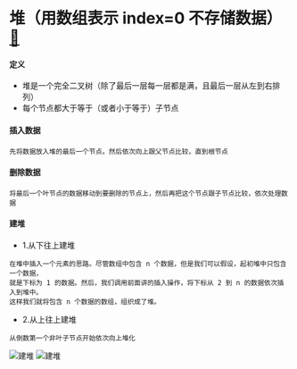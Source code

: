 # 堆（用数组表示 index=0 不存储数据）[🔗](https://time.geekbang.org/column/article/70187)

#### 定义
- 堆是一个完全二叉树（除了最后一层每一层都是满，且最后一层从左到右排列）
- 每个节点都大于等于（或者小于等于）子节点
#### 插入数据
```
先将数据放入堆的最后一个节点。然后依次向上跟父节点比较，直到根节点
```
#### 删除数据
```
将最后一个叶节点的数据移动到要删除的节点上，然后再把这个节点跟子节点比较，依次处理数据
```

#### 建堆
- 1.从下往上建堆
```
在堆中插入一个元素的思路。尽管数组中包含 n 个数据，但是我们可以假设，起初堆中只包含一个数据，
就是下标为 1 的数据。然后，我们调用前面讲的插入操作，将下标从 2 到 n 的数据依次插入到堆中。
这样我们就将包含 n 个数据的数组，组织成了堆。
```
- 2.从上往上建堆
```
从倒数第一个非叶子节点开始依次向上堆化
```
![建堆](https://static001.geekbang.org/resource/image/50/1e/50c1e6bc6fe68378d0a66bdccfff441e.jpg?wh=1142*807)
![建堆](https://static001.geekbang.org/resource/image/aa/9d/aabb8d15b1b92d5e040895589c60419d.jpg?wh=1142*856)
